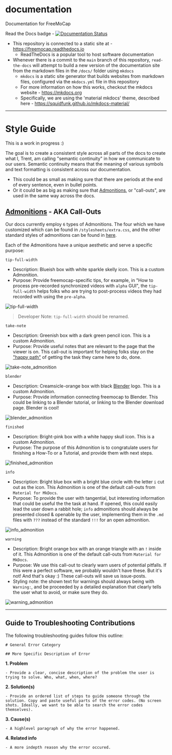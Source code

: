 # documentation
Documentation for FreeMoCap

Read the Docs badge - [![Documentation Status](https://readthedocs.org/projects/freemocap/badge/?version=latest)](https://freemocap.readthedocs.io/en/latest/?badge=latest)


 - This repository is connected to a static site at - https://freemocap.readthedocs.io
     - ReadTheDocs is a popular tool to host software documentation
 - Whenever there is a commit to the `main` branch of this repository, `read-the-docs` will attempt to build a new version of the documentation site from the markdown files in the `/docs/` folder using `mkdocs`
     - `mkdocs` is a static site generator that builds websites from markdown files, configured via the `mkdocs.yml` file in this repository
     - For more information on how this works, checkout the mkdocs website - https://mkdocs.org
     - Specifically, we are using the 'material mkdocs' theme, described here - https://squidfunk.github.io/mkdocs-material/

___
# Style Guide

This is a work in progress :)

The goal is to create a consistent style across all parts of the docs to create what I, Trent, am calling "semantic continuity" in how we communicate to our users. Semantic continuity means that the meaning of various symbols and text formatting is consistent across our documentation.
- This could be as small as making sure that there are periods at the end of every sentence, even in bullet points.
- Or it could be as big as making sure that [Admonitions](https://squidfunk.github.io/mkdocs-material/reference/admonitions/), or "call-outs", are used in the same way across the docs.

## [Admonitions](https://squidfunk.github.io/mkdocs-material/reference/admonitions/) - AKA Call-Outs
Our docs currently employ `6` types of Admonitions. The four which we have customized which can be found in `/stylesheets/extra.css`, and the other standard styles of admonitions can be found in [here](https://squidfunk.github.io/mkdocs-material/reference/admonitions/#supported-types).

Each of the Admonitions have a unique aesthetic and serve a specific purpose:

`tip-full-width`
- Description: Blueish box with white sparkle skelly icon. This is a custom Admonition.
- Purpose: Provide freemocap-specific tips, for example, in "How to process pre-recorded synchronized videos with `alpha` GUI", the `tip-full-width` helps folks who are trying to post-process videos they had recorded with using the `pre-alpha`.

![tip-full-width](https://user-images.githubusercontent.com/62706609/202797425-e0d0ec64-7752-4aeb-a76e-a39dd671be9f.png)
> Developer Note: `tip-full-width` should be renamed.

`take-note`
- Description: Greenish box with a dark green pencil icon. This is a custom Admonition.
- Purpose: Provide useful notes that are relevant to the page that the viewer is on. This call-out is important for helping folks stay on the ["happy path"](https://en.wikipedia.org/wiki/Happy_path) of getting the task they came here to do, done.

![take-note_admonition](https://user-images.githubusercontent.com/62706609/202797519-31d45917-568c-40f4-9978-a6f2a2205177.png)

`blender`
- Description: Creamsicle-orange box with black [Blender](https://www.google.com/search?client=firefox-b-1-d&q=blender) logo. This is a custom Admonition.
- Purpose: Provide information connecting freemocap to Blender. This could be linking to a Blender tutorial, or linking to the Blender download page. Blender is cool!

![blender_admonition](https://user-images.githubusercontent.com/62706609/202797532-8cf8f03b-14de-4725-9c5d-933a70329000.png)

`finished`
- Description: Bright-pink box with a white happy skull icon. This is a custom Admonition.
- Purpose: The purpose of this Admonition is to congratulate users for finishing a How-To or a Tutorial, and provide them with next steps.

![finished_admonition](https://user-images.githubusercontent.com/62706609/202797567-d03ec289-8e66-4577-b831-1cd4ab4f6374.png)

`info`
- Description: Bright blue box with a bright blue circle with the letter `i` cut out as the icon. This Admonition is one of the default call-outs from `Material for MkDocs`.
- Purpose: To provide the user with tangential, but interesting information that could be useful the the task at hand. If opened, this could easily lead the user down a rabbit hole; `info` admonitions should always be presented closed & openable by the user, implementing them in the `.md` files with `???` instead of the standard `!!!` for an open admonition.

![info_admonition](https://user-images.githubusercontent.com/62706609/202797755-e8bd7d78-5ddd-412a-8084-b0e5e20e9186.png)

`warning`
- Description: Bright orange box with an orange triangle with an `!` inside of it. This Admonition is one of the default call-outs from `Material for MkDocs`.
- Purpose: We use this call-out to clearly warn users of potential pitfalls. If this were a perfect software, we probably wouldn't have these. But it's not! And that's okay :) These call-outs will save us issue-posts.
- Styling note: the shown text for warnings should always being with `Warning:`, and be proceeded by a detailed explanation that clearly tells the user what to avoid, or make sure they do.

![warning_admonition](https://user-images.githubusercontent.com/62706609/202797732-7d7e8556-5d9e-4008-907e-bce50fb272c6.png)

---

## Guide to Troubleshooting Contributions

The following troubleshooting guides follow this outline:
    
    # General Error Category

    ## More Specific Description of Error

**1. Problem**
    
    - Provide a clear, concise description of the problem the user is trying to solve. Who, what, when, where?  

**2. Solution(s)**

    - Provide an ordered list of steps to guide someone through the solution. Copy and paste useful parts of the error codes. (No screen shots. Ideally, we want to be able to search the error codes themselves).

**3. Cause(s)**

    - A highlevel paragraph of why the error happened. 

**4. Related info**
    
    - A more indepth reason why the error occured. 

